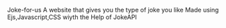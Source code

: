 Joke-for-us
A website that gives you the type of joke you like
Made using Ejs,Javascript,CSS wiyth the Help of JokeAPI
